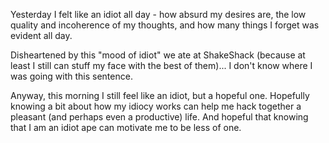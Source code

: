 Yesterday I felt like an idiot all day - how absurd my desires are, the low quality and incoherence of my thoughts, and how many things I forget was evident all day.

Disheartened by this "mood of idiot" we ate at ShakeShack (because at least I still can stuff my face with the best of them)... I don't know where I was going with this sentence.

Anyway, this morning I still feel like an idiot, but a hopeful one. Hopefully knowing a bit about how my idiocy works can help me hack together a pleasant (and perhaps even a productive) life. And hopeful that knowing that I am an idiot ape can motivate me to be less of one.
